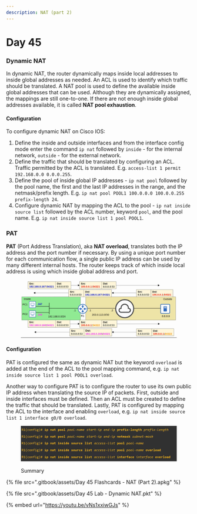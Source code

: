 ```yaml
---
description: NAT (part 2)
---
```


# Day 45

### Dynamic NAT

In dynamic NAT, the router dynamically maps inside local addresses to inside global addresses as needed. An ACL is used to identify which traffic should be translated. A NAT pool is used to define the available inside global addresses that can be used. Although they are dynamically assigned, the mappings are still one-to-one. If there are not enough inside global addresses available, it is called **NAT pool exhaustion**.

#### Configuration

To configure dynamic NAT on Cisco IOS:

1. Define the inside and outside interfaces and from the interface config mode enter the command `ip nat` followed by `inside` - for the internal network, `outside` - for the external network.&#x20;
2. Define the traffic that should be translated by configuring an ACL. Traffic permitted by the ACL is translated. E.g. `access-list 1 permit 192.168.0.0 0.0.0.255`.
3. Define the pool of inside global IP addresses - `ip nat pool` followed by the pool name, the first and the last IP addresses in the range, and the netmask/prefix length. E.g. `ip nat pool POOL1 100.0.0.0 100.0.0.255 prefix-length 24`.
4. Configure dynamic NAT by mapping the ACL to the pool - `ip nat inside source list` followed by the ACL number, keyword `pool`, and the pool name. E.g. `ip nat inside source list 1 pool POOL1`.&#x20;

### PAT

**PAT** (Port Address Translation), aka **NAT overload**, translates both the IP address and the port number if necessary. By using a unique port number for each communication flow, a single public IP address can be used by many different internal hosts. The router keeps track of which inside local address is using which inside global address and port.&#x20;

<figure><img src=".gitbook/assets/image (1) (1) (1) (1) (1) (1).png" alt="pat demo" width="563"><figcaption></figcaption></figure>

#### Configuration

PAT is configured the same as dynamic NAT but the keyword `overload` is added at the end of the ACL to the pool mapping command, e.g. `ip nat inside source list 1 pool POOL1 overload`.&#x20;

Another way to configure PAT is to configure the router to use its own public IP address when translating the source IP of packets. First, outside and inside interfaces must be defined. Then an ACL must be created to define the traffic that should be translated. Lastly, PAT is configured by mapping the ACL to the interface and enabling `overload`, e.g. `ip nat inside source list 1 interface g0/0 overload`.

<figure><img src=".gitbook/assets/image (2) (1) (1) (1) (1).png" alt="summary" width="563"><figcaption><p>Summary</p></figcaption></figure>

{% file src=".gitbook/assets/Day 45 Flashcards - NAT (Part 2).apkg" %}

{% file src=".gitbook/assets/Day 45 Lab - Dynamic NAT.pkt" %}

{% embed url="https://youtu.be/vNs1xxiwGJs" %}
